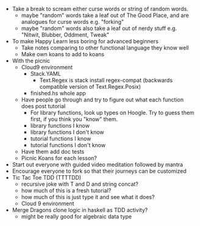 * Take a break to scream either curse words or string of random words.
  * maybe "random" words take a leaf out of The Good Place, and are analogues for curse words e.g. "forking"
  * maybe "random" words also take a leaf out of nerdy stuff e.g. "Nitwit, Blubber, Oddment, Tweak" 
* To make Happy Learn less boring for advanced beginners
  * Take notes comparing to other functional language they know well
  * Make own koans to add to koans
* With the picnic
  * Cloud9 environment
    * Stack.YAML
      * Text.Regex is stack install regex-compat (backwards compatible version of Text.Regex.Posix)
    * finished.hs whole app 
  * Have people go through and try to figure out what each function does post tutorial
    * For library functions, look up types on Hoogle. Try to guess them first, if you think you "know" them.
    * library functions I know
    * library functions I don't know
    * tutorial functions I know
    * tutorial functions I don't know
  * Have them add doc tests
  * Picnic Koans for each lesson? 
* Start out everyone with guided video meditation followed by mantra
* Encourage everyone to fork so that their journeys can be customized
* Tic Tac Toe TDD (TTTTDD)
  * recursive joke with T and D and string concat? 
  * how much of this is a fresh tutorial? 
  * how much of this is just type it and see what it does? 
  * Cloud 9 environment
* Merge Dragons clone logic in haskell as TDD activity?
  * might be really good for algebraic data type
